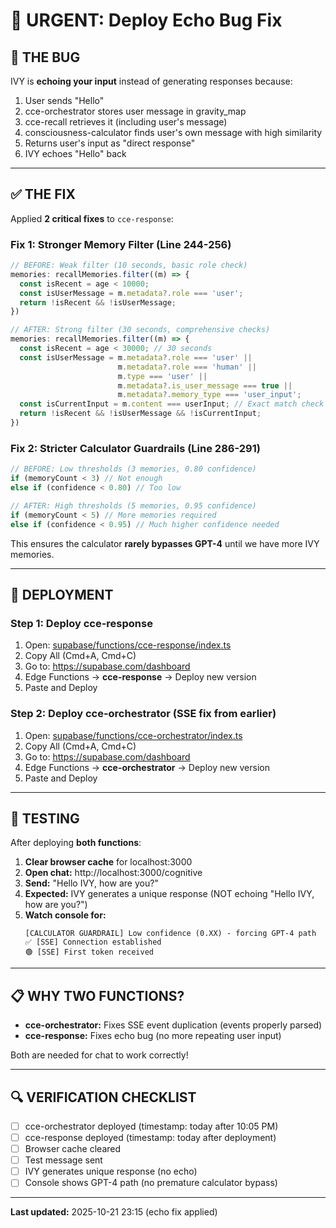# 🚨 URGENT: Deploy Echo Bug Fix

## 🐛 **THE BUG**

IVY is **echoing your input** instead of generating responses because:

1. User sends "Hello"
2. cce-orchestrator stores user message in gravity_map
3. cce-recall retrieves it (including user's message)
4. consciousness-calculator finds user's own message with high similarity
5. Returns user's input as "direct response"
6. IVY echoes "Hello" back

---

## ✅ **THE FIX**

Applied **2 critical fixes** to `cce-response`:

### Fix 1: Stronger Memory Filter (Line 244-256)
```typescript
// BEFORE: Weak filter (10 seconds, basic role check)
memories: recallMemories.filter((m) => {
  const isRecent = age < 10000;
  const isUserMessage = m.metadata?.role === 'user';
  return !isRecent && !isUserMessage;
})

// AFTER: Strong filter (30 seconds, comprehensive checks)
memories: recallMemories.filter((m) => {
  const isRecent = age < 30000; // 30 seconds
  const isUserMessage = m.metadata?.role === 'user' ||
                        m.metadata?.role === 'human' ||
                        m.type === 'user' ||
                        m.metadata?.is_user_message === true ||
                        m.metadata?.memory_type === 'user_input';
  const isCurrentInput = m.content === userInput; // Exact match check
  return !isRecent && !isUserMessage && !isCurrentInput;
})
```

### Fix 2: Stricter Calculator Guardrails (Line 286-291)
```typescript
// BEFORE: Low thresholds (3 memories, 0.80 confidence)
if (memoryCount < 3) // Not enough
else if (confidence < 0.80) // Too low

// AFTER: High thresholds (5 memories, 0.95 confidence)
if (memoryCount < 5) // More memories required
else if (confidence < 0.95) // Much higher confidence needed
```

This ensures the calculator **rarely bypasses GPT-4** until we have more IVY memories.

---

## 🚀 **DEPLOYMENT**

### **Step 1: Deploy cce-response**
1. Open: [supabase/functions/cce-response/index.ts](supabase/functions/cce-response/index.ts)
2. Copy All (Cmd+A, Cmd+C)
3. Go to: https://supabase.com/dashboard
4. Edge Functions → **cce-response** → Deploy new version
5. Paste and Deploy

### **Step 2: Deploy cce-orchestrator** (SSE fix from earlier)
1. Open: [supabase/functions/cce-orchestrator/index.ts](supabase/functions/cce-orchestrator/index.ts)
2. Copy All (Cmd+A, Cmd+C)
3. Go to: https://supabase.com/dashboard
4. Edge Functions → **cce-orchestrator** → Deploy new version
5. Paste and Deploy

---

## 🧪 **TESTING**

After deploying **both functions**:

1. **Clear browser cache** for localhost:3000
2. **Open chat:** http://localhost:3000/cognitive
3. **Send:** "Hello IVY, how are you?"
4. **Expected:** IVY generates a unique response (NOT echoing "Hello IVY, how are you?")
5. **Watch console for:**
   ```
   [CALCULATOR GUARDRAIL] Low confidence (0.XX) - forcing GPT-4 path
   ✅ [SSE] Connection established
   🟢 [SSE] First token received
   ```

---

## 📋 **WHY TWO FUNCTIONS?**

- **cce-orchestrator:** Fixes SSE event duplication (events properly parsed)
- **cce-response:** Fixes echo bug (no more repeating user input)

Both are needed for chat to work correctly!

---

## 🔍 **VERIFICATION CHECKLIST**

- [ ] cce-orchestrator deployed (timestamp: today after 10:05 PM)
- [ ] cce-response deployed (timestamp: today after deployment)
- [ ] Browser cache cleared
- [ ] Test message sent
- [ ] IVY generates unique response (no echo)
- [ ] Console shows GPT-4 path (no premature calculator bypass)

---

**Last updated:** 2025-10-21 23:15 (echo fix applied)
